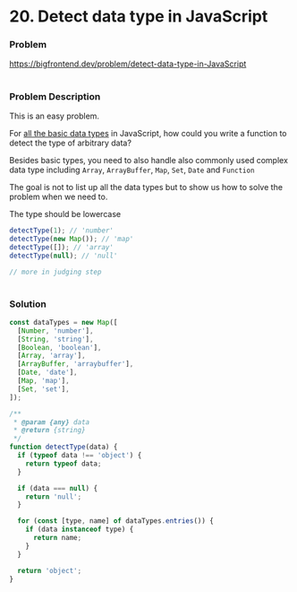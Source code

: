 # 20. Detect data type in JavaScript

### Problem

https://bigfrontend.dev/problem/detect-data-type-in-JavaScript

#

### Problem Description

This is an easy problem.

For [all the basic data types](https://javascript.info/types) in JavaScript, how could you write a function to detect the type of arbitrary data?

Besides basic types, you need to also handle also commonly used complex data type including `Array`, `ArrayBuffer`, `Map`, `Set`, `Date` and `Function`

The goal is not to list up all the data types but to show us how to solve the problem when we need to.

The type should be lowercase

```js
detectType(1); // 'number'
detectType(new Map()); // 'map'
detectType([]); // 'array'
detectType(null); // 'null'

// more in judging step
```

#

### Solution

```js
const dataTypes = new Map([
  [Number, 'number'],
  [String, 'string'],
  [Boolean, 'boolean'],
  [Array, 'array'],
  [ArrayBuffer, 'arraybuffer'],
  [Date, 'date'],
  [Map, 'map'],
  [Set, 'set'],
]);

/**
 * @param {any} data
 * @return {string}
 */
function detectType(data) {
  if (typeof data !== 'object') {
    return typeof data;
  }

  if (data === null) {
    return 'null';
  }

  for (const [type, name] of dataTypes.entries()) {
    if (data instanceof type) {
      return name;
    }
  }

  return 'object';
}
```
